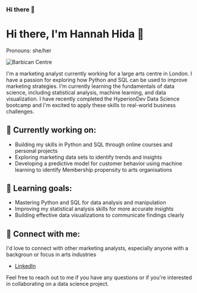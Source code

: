 ### Hi there 👋

# Hi there, I'm Hannah Hida 👋

Pronouns: she/her

![Barbican Centre](https://tse3.mm.bing.net/th?id=OIP.3y8VCP66HV17GbPS24FfhgHaE8&pid=Api&P=0)

I'm a marketing analyst currently working for a large arts centre in London. I have a passion for exploring how Python and SQL can be used to improve marketing strategies. I'm currently learning the fundamentals of data science, including statistical analysis, machine learning, and data visualization. I have recently completed the HyperionDev Data Science bootcamp and I'm excited to apply these skills to real-world business challenges.

## 🔭 Currently working on:
- Building my skills in Python and SQL through online courses and personal projects
- Exploring marketing data sets to identify trends and insights
- Developing a predictive model for customer behavior using machine learning to identify Membership propensity to arts organisations

## 🌱 Learning goals:
- Mastering Python and SQL for data analysis and manipulation
- Improving my statistical analysis skills for more accurate insights
- Building effective data visualizations to communicate findings clearly

## 🤝 Connect with me:
I'd love to connect with other marketing analysts, especially anyone with a backgroun or focus in arts industries
- [LinkedIn](https://www.linkedin.com/in/hannah-hida-81aa4043/)

Feel free to reach out to me if you have any questions or if you're interested in collaborating on a data science project.
